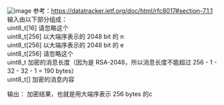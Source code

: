 ![image](https://github.com/user-attachments/assets/4373651c-6099-496c-9f98-22fde15b7c04)
参考：https://datatracker.ietf.org/doc/html/rfc8017#section-7.1.1<br>
输入由以下部分组成：<br>
uint8_t[16] 请忽略这个<br>
uint8_t[256] 以大端序表示的 2048 bit 的 n<br>
uint8_t[256] 以大端序表示的 2048 bit 的 e<br>
uint8_t[256] 请忽略这个<br>
uint8_t 加密的消息长度（因为是 RSA-2048，所以消息长度不能超过 256 - 1 - 32 - 32 - 1 = 190 bytes）<br>
uint8_t[] 加密的消息内容<br>

输出：
加密结果，也就是用大端序表示 256 bytes 的c
